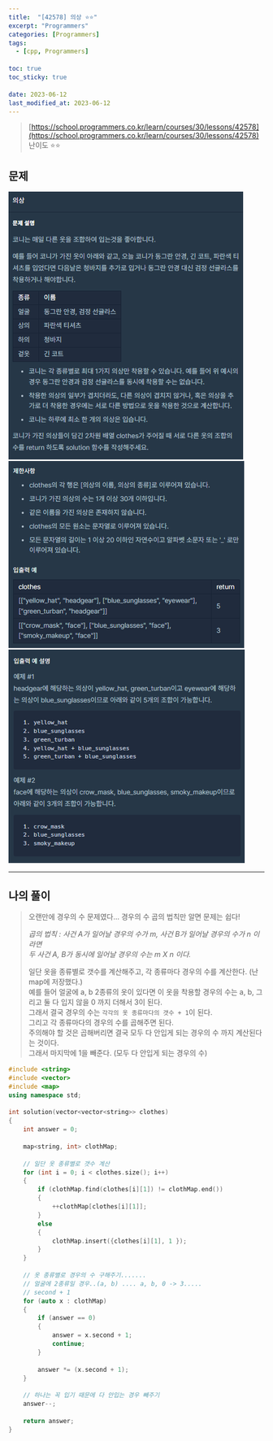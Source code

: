 ```yaml
---
title:  "[42578] 의상 ⭐⭐"
excerpt: "Programmers"
categories: [Programmers]
tags:
  - [cpp, Programmers]

toc: true
toc_sticky: true
 
date: 2023-06-12
last_modified_at: 2023-06-12
---
```


> [https://school.programmers.co.kr/learn/courses/30/lessons/42578](https://school.programmers.co.kr/learn/courses/30/lessons/42578)  
> 난이도 ⭐⭐

## 문제

![42578](https://github.com/eggmong/eggmongImages/raw/main/Programmers/42578_1.png)  
![42578](https://github.com/eggmong/eggmongImages/raw/main/Programmers/42578_2.png)  
![42578](https://github.com/eggmong/eggmongImages/raw/main/Programmers/42578_3.png)  

***

## 나의 풀이
  
> 오랜만에 경우의 수 문제였다... 경우의 수 곱의 법칙만 알면 문제는 쉽다!  
>   
> _곱의 법칙 : 사건 A가 일어날 경우의 수가 m, 사건 B가 일어날 경우의 수가 n 이라면_  
> _두 사건 A, B가 동시에 일어날 경우의 수는 m X n 이다._  
>
> 일단 옷을 종류별로 갯수를 계산해주고, 각 종류마다 경우의 수를 계산한다. (난 map에 저장했다.)  
> 예를 들어 얼굴에 a, b 2종류의 옷이 있다면 이 옷을 착용할 경우의 수는 a, b, 그리고 둘 다 입지 않을 0 까지 더해서 3이 된다.  
> 그래서 결국 경우의 수는 `각각의 옷 종류마다의 갯수 + 1`이 된다.  
> 그리고 각 종류마다의 경우의 수를 곱해주면 된다.  
> 주의해야 할 것은 곱해버리면 결국 모두 다 안입게 되는 경우의 수 까지 계산된다는 것이다.  
> 그래서 마지막에 1을 빼준다. (모두 다 안입게 되는 경우의 수)  

```cpp
#include <string>
#include <vector>
#include <map>
using namespace std;

int solution(vector<vector<string>> clothes)
{
    int answer = 0;

    map<string, int> clothMap;

    // 일단 옷 종류별로 갯수 계산
    for (int i = 0; i < clothes.size(); i++)
    {
        if (clothMap.find(clothes[i][1]) != clothMap.end())
        {
            ++clothMap[clothes[i][1]];
        }
        else
        {
            clothMap.insert({clothes[i][1], 1 });
        }
    }

    // 옷 종류별로 경우의 수 구해주기.......
    // 얼굴에 2종류일 경우..(a, b) .... a, b, 0 -> 3.....
    // second + 1
    for (auto x : clothMap)
    {
        if (answer == 0)
        {
            answer = x.second + 1;
            continue;
        }

        answer *= (x.second + 1);
    }

    // 하나는 꼭 입기 때문에 다 안입는 경우 빼주기
    answer--;

    return answer;
}
```
